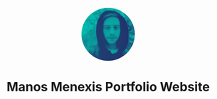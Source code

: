 <p align="center">
  <a href="https://www.gatsbyjs.com/?utm_source=starter&utm_medium=readme&utm_campaign=minimal-starter-ts">
    <img style="border-radius: 200px" alt="Gatsby" src="./src/images/avatar-duotone.png" width="120" />
  </a>
</p>
<h1 align="center">
  Manos Menexis Portfolio Website
</h1>

